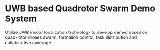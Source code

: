 # UWB based Quadrotor Swarm Demo System
 Utilize UWB indoor localization technology to develop demos based on quad-rotor drones swarm, formation  control, task distribution and collaborative coverage.
